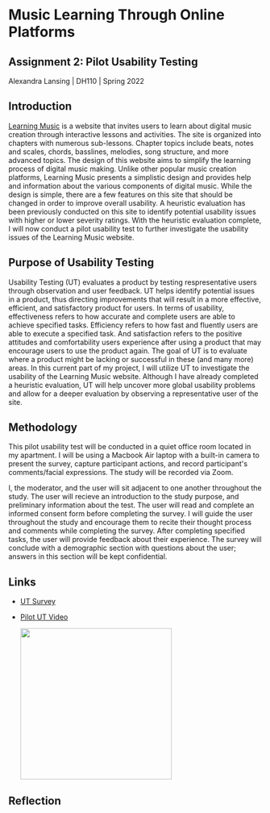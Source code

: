 # Music Learning Through Online Platforms
## Assignment 2: Pilot Usability Testing
Alexandra Lansing | DH110 | Spring 2022

## Introduction
[Learning Music](https://learningmusic.ableton.com/) is a website that invites users to learn about digital music creation through interactive lessons and activities. The site is organized into chapters with numerous sub-lessons. Chapter topics include beats, notes and scales, chords, basslines, melodies, song structure, and more advanced topics. The design of this website aims to simplify the learning process of digital music making. Unlike other popular music creation platforms, Learning Music presents a simplistic design and provides help and information about the various components of digital music. While the design is simple, there are a few features on this site that should be changed in order to improve overall usability. A heuristic evaluation has been previously conducted on this site to identify potential usability issues with higher or lower severity ratings. With the heuristic evaluation complete, I will now conduct a pilot usability test to further investigate the usability issues of the Learning Music website. 

## Purpose of Usability Testing
Usability Testing (UT) evaluates a product by testing respresentative users through observation and user feedback. UT helps identify potential issues in a product, thus directing improvements that will result in a more effective, efficient, and satisfactory product for users. In terms of usability, effectiveness refers to how accurate and complete users are able to achieve specified tasks. Efficiency refers to how fast and fluently users are able to execute a specified task. And satisfaction refers to the positive attitudes and comfortability users experience after using a product that may encourage users to use the product again. The goal of UT is to evaluate where a product might be lacking or successful in these (and many more) areas. In this current part of my project, I will utilize UT to investigate the usability of the Learning Music website. Although I have already completed a heuristic evaluation, UT will help uncover more global usability problems and allow for a deeper evaluation by observing a representative user of the site.

## Methodology
This pilot usability test will be conducted in a quiet office room located in my apartment. I will be using a Macbook Air laptop with a built-in camera to present the survey, capture participant actions, and record participant's comments/facial expressions. The study will be recorded via Zoom.

I, the moderator, and the user will sit adjacent to one another throughout the study. The user will recieve an introduction to the study purpose, and preliminary information about the test. The user will read and complete an informed consent form before completing the survey. I will guide the user throughout the study and encourage them to recite their thought process and comments while completing the survey. After completing specified tasks, the user will provide feedback about their experience. The survey will conclude with a demographic section with questions about the user; answers in this section will be kept confidential.

## Links
- [UT Survey](https://forms.gle/Ck9XXbAcndnVW3pp6)
- [Pilot UT Video](https://youtu.be/nqTnQ-b_Rck?t=0)

  <a href="https://youtu.be/nqTnQ-b_Rck?t=0">
    <img src="https://user-images.githubusercontent.com/61765607/163039065-4e383caa-a17a-48f9-8922-d54b238ba286.png" height="300px"/>
  </a>

## Reflection
